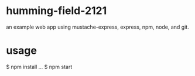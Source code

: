 humming-field-2121
=====

an example web app using mustache-express, express, npm, node, and git.

usage
=====

  $ npm install
   ...
  $ npm start
